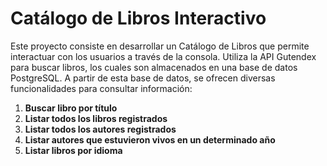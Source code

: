 # Catálogo de Libros Interactivo

Este proyecto consiste en desarrollar un Catálogo de Libros que permite interactuar con los usuarios a través de la consola. Utiliza la API Gutendex para buscar libros, los cuales son almacenados en una base de datos PostgreSQL. A partir de esta base de datos, se ofrecen diversas funcionalidades para consultar información:

1. **Buscar libro por título**
2. **Listar todos los libros registrados**
3. **Listar todos los autores registrados**
4. **Listar autores que estuvieron vivos en un determinado año**
5. **Listar libros por idioma**
